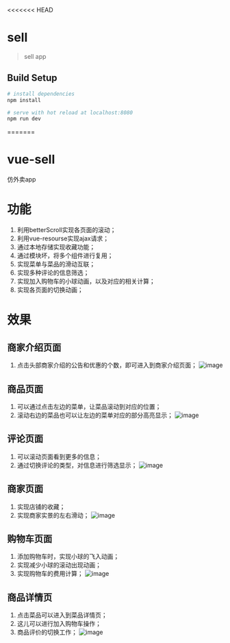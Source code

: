 <<<<<<< HEAD
# sell

> sell app

## Build Setup

``` bash
# install dependencies
npm install

# serve with hot reload at localhost:8080
npm run dev
```
=======
# vue-sell
仿外卖app

# 功能
1. 利用betterScroll实现各页面的滚动；
2. 利用vue-resourse实现ajax请求；
3. 通过本地存储实现收藏功能；
4. 通过模块坏，将多个组件进行复用；
5. 实现菜单与菜品的滑动互联；
6. 实现多种评论的信息筛选；
7. 实现加入购物车的小球动画，以及对应的相关计算；
8. 实现各页面的切换动画；

# 效果
## 商家介绍页面
1. 点击头部商家介绍的公告和优惠的个数，即可进入到商家介绍页面； 
![image](https://github.com/tfeng-use/vue-sell/blob/master/sell-img/%E5%95%86%E5%AE%B6%E4%BB%8B%E7%BB%8D.gif)
## 商品页面
1. 可以通过点击左边的菜单，让菜品滚动到对应的位置； 
2. 滚动右边的菜品也可以让左边的菜单对应的部分高亮显示； 
![image](https://github.com/tfeng-use/vue-sell/blob/master/sell-img/%E5%95%86%E5%93%81%E9%A1%B5.gif)
## 评论页面
1. 可以滚动页面看到更多的信息； 
2. 通过切换评论的类型，对信息进行筛选显示； 
![image](https://github.com/tfeng-use/vue-sell/blob/master/sell-img/%E8%AF%84%E8%AE%BA.gif)
## 商家页面
1. 实现店铺的收藏； 
2. 实现商家实景的左右滑动； 
![image](https://github.com/tfeng-use/vue-sell/blob/master/sell-img/%E5%95%86%E5%AE%B6.gif)
## 购物车页面
1. 添加购物车时，实现小球的飞入动画； 
2. 实现减少小球的滚动出现动画； 
3. 实现购物车的费用计算； 
![image](https://raw.githubusercontent.com/tfeng-use/vue-sell/master/sell-img/%E8%B4%AD%E7%89%A9%E8%BD%A6.gif)
## 商品详情页
1. 点击菜品可以进入到菜品详情页； 
2. 这儿可以进行加入购物车操作； 
3. 商品评价的切换工作； 
![image](https://github.com/tfeng-use/vue-sell/blob/master/sell-img/%E8%8F%9C%E5%93%81%E8%AF%A6%E6%83%85%E9%A1%B5.gif)
